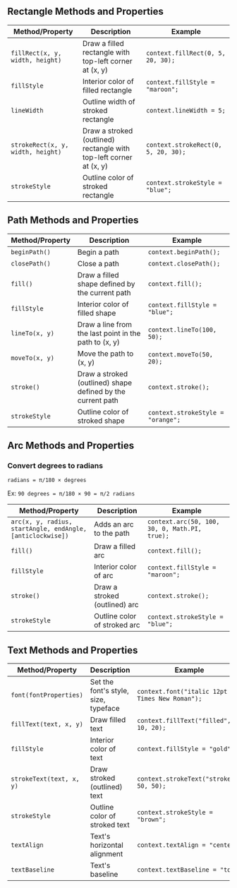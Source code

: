 ## Rectangle Methods and Properties

| Method/Property                   | Description                                                        | Example                             |
|-----------------------------------|--------------------------------------------------------------------|-------------------------------------|
| `fillRect(x, y, width, height)`   | Draw a filled rectangle with top-left corner at (x, y)             | `context.fillRect(0, 5, 20, 30);`   |
| `fillStyle`                       | Interior color of filled rectangle                                 | `context.fillStyle = "maroon";`     |
| `lineWidth`                       | Outline width of stroked rectangle                                 | `context.lineWidth = 5;`            |
| `strokeRect(x, y, width, height)` | Draw a stroked (outlined) rectangle with top-left corner at (x, y) | `context.strokeRect(0, 5, 20, 30);` |
| `strokeStyle`                     | Outline color of stroked rectangle                                 | `context.strokeStyle = "blue";`     |

## Path Methods and Properties

| Method/Property | Description                                                 | Example                           |
|-----------------|-------------------------------------------------------------|-----------------------------------|
| `beginPath()`   | Begin a path                                                | `context.beginPath();`            |
| `closePath()`   | Close a path                                                | `context.closePath();`            |
| `fill()`        | Draw a filled shape defined by the current path             | `context.fill();`                 |
| `fillStyle`     | Interior color of filled shape                              | `context.fillStyle = "blue";`     |
| `lineTo(x, y)`  | Draw a line from the last point in the path to (x, y)       | `context.lineTo(100, 50);`        |
| `moveTo(x, y)`  | Move the path to (x, y)                                     | `context.moveTo(50, 20);`         |
| `stroke()`      | Draw a stroked (outlined) shape defined by the current path | `context.stroke();`               |
| `strokeStyle`   | Outline color of stroked shape                              | `context.strokeStyle = "orange";` |

## Arc Methods and Properties

### Convert degrees to radians

`radians = π/180 × degrees`

Ex: `90 degrees = π/180 × 90 = π/2 radians`

| Method/Property                                            | Description                   | Example                                       |
|------------------------------------------------------------|-------------------------------|-----------------------------------------------|
| `arc(x, y, radius, startAngle, endAngle, [anticlockwise])` | Adds an arc to the path       | `context.arc(50, 100, 30, 0, Math.PI, true);` |
| `fill()`                                                   | Draw a filled arc             | `context.fill();`                             |
| `fillStyle`                                                | Interior color of arc         | `context.fillStyle = "maroon";`               |
| `stroke()`                                                 | Draw a stroked (outlined) arc | `context.stroke();`                           |
| `strokeStyle`                                              | Outline color of stroked arc  | `context.strokeStyle = "blue";`               |

## Text Methods and Properties

| Method/Property          | Description                          | Example                                        |
|--------------------------|--------------------------------------|------------------------------------------------|
| `font(fontProperties)`   | Set the font's style, size, typeface | `context.font("italic 12pt Times New Roman");` |
| `fillText(text, x, y)`   | Draw filled text                     | `context.fillText("filled", 10, 20);`          |
| `fillStyle`              | Interior color of text               | `context.fillStyle = "gold";`                  |
| `strokeText(text, x, y)` | Draw stroked (outlined) text         | `context.strokeText("stroked", 50, 50);`       |
| `strokeStyle`            | Outline color of stroked text        | `context.strokeStyle = "brown";`               |
| `textAlign`              | Text's horizontal alignment          | `context.textAlign = "center";`                |
| `textBaseline`           | Text's baseline                      | `context.textBaseline = "top";`                |
